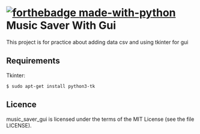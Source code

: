 # [![forthebadge made-with-python](http://ForTheBadge.com/images/badges/made-with-python.svg)](https://www.python.org/) Music Saver With Gui 

This project is for practice about adding data csv and using tkinter for gui

Requirements
------------
Tkinter:

    $ sudo apt-get install python3-tk

Licence
-------
music_saver_gui is licensed under the terms of the MIT License (see the file LICENSE).
